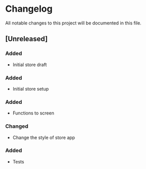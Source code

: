 # Changelog

All notable changes to this project will be documented in this file.

## [Unreleased]

### Added
- Initial store draft

### Added
- Initial store setup

### Added
- Functions to screen

### Changed
- Change the style of store app

### Added
- Tests
